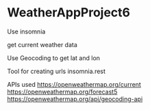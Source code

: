 # WeatherAppProject6

Use insomnia

get current weather data

Use Geocoding to get lat and lon

Tool for creating urls
insomnia.rest

APIs used
https://openweathermap.org/current
https://openweathermap.org/forecast5
https://openweathermap.org/api/geocoding-api

